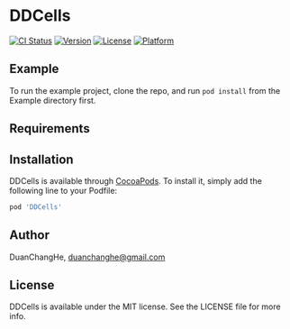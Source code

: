 # DDCells

[![CI Status](https://img.shields.io/travis/DuanChangHe/DDCells.svg?style=flat)](https://travis-ci.org/DuanChangHe/DDCells)
[![Version](https://img.shields.io/cocoapods/v/DDCells.svg?style=flat)](https://cocoapods.org/pods/DDCells)
[![License](https://img.shields.io/cocoapods/l/DDCells.svg?style=flat)](https://cocoapods.org/pods/DDCells)
[![Platform](https://img.shields.io/cocoapods/p/DDCells.svg?style=flat)](https://cocoapods.org/pods/DDCells)

## Example

To run the example project, clone the repo, and run `pod install` from the Example directory first.

## Requirements

## Installation

DDCells is available through [CocoaPods](https://cocoapods.org). To install
it, simply add the following line to your Podfile:

```ruby
pod 'DDCells'
```

## Author

DuanChangHe, duanchanghe@gmail.com

## License

DDCells is available under the MIT license. See the LICENSE file for more info.
